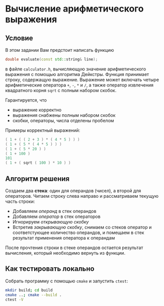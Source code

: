 # Вычисление арифметического выражения

## Условие

В этом задании Вам предстоит написать функцию

```cpp
double evaluate(const std::string& line);
```

в файле `calculator.h`, вычисляющую значение арифметического выражения с помощью алгоритма Дейкстры. Функция принимает строку, содержащую выражение. Выражение может включать четыре арифметические оператора `+`, `-`, `*` и `/`, а также оператор извлечения квадратного корня `sqrt`  с полным набором скобок.

Гарантируется, что

* выражение корректно
* выражения снабжены полным набором скобок
* скобки, операторы, числа отделены пробелом

Примеры корректный выражений:

```cpp
( 1 + ( ( 2 + 3 ) * ( 4 * 5 ) ) )
( 1 + ( 5 * ( 4 * 5 ) ) )
( 1 + ( 5 * 20 ) )
( 1 + 100 )
101
( 1 + ( sqrt ( 100 ) * 10 ) )
```

## Алгоритм решения

Создаем два **стека**: один для операндов (чисел), а второй для операторов. Читаем строку слева направо и рассматриваем текущую часть строки:

* Добавляем *операнд* в стек операндов
* Добавляем *оператор* в стек операторов
* Игнорируем *открывающую скобку*
* Встретив *закрывающую скобку*, снимаем со стеков оператор и соответстующее количество операндов, и помещаем в стек результат применения оператора к операндам

После прочтения строки в стеке операндов остается результат вычисления, который необходимо вернуть из функции.

## Как тестировать локально

Собрать программу с помощью `cmake` и запустить `ctest`:

```bash
mkdir build; cd build
cmake ..; cmake --build .
ctest -V
```
